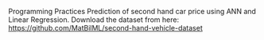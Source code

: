 Programming Practices
Prediction of second hand car price using ANN and Linear Regression.
Download the dataset from here: https://github.com/MatBilML/second-hand-vehicle-dataset
